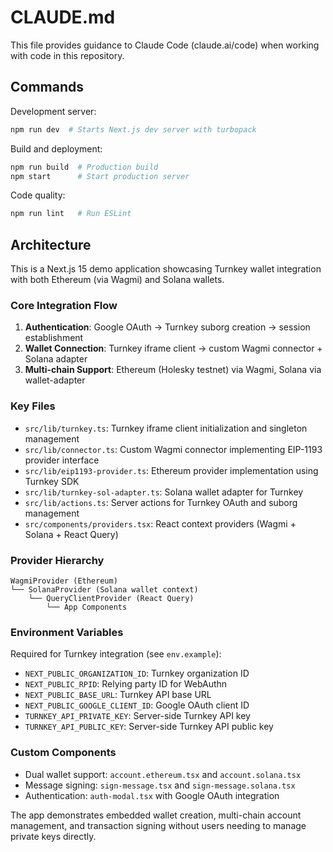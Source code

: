 # CLAUDE.md

This file provides guidance to Claude Code (claude.ai/code) when working with code in this repository.

## Commands

Development server:
```bash
npm run dev  # Starts Next.js dev server with turbopack
```

Build and deployment:
```bash
npm run build  # Production build
npm start      # Start production server
```

Code quality:
```bash
npm run lint   # Run ESLint
```

## Architecture

This is a Next.js 15 demo application showcasing Turnkey wallet integration with both Ethereum (via Wagmi) and Solana wallets.

### Core Integration Flow
1. **Authentication**: Google OAuth → Turnkey suborg creation → session establishment
2. **Wallet Connection**: Turnkey iframe client → custom Wagmi connector + Solana adapter
3. **Multi-chain Support**: Ethereum (Holesky testnet) via Wagmi, Solana via wallet-adapter

### Key Files
- `src/lib/turnkey.ts`: Turnkey iframe client initialization and singleton management
- `src/lib/connector.ts`: Custom Wagmi connector implementing EIP-1193 provider interface
- `src/lib/eip1193-provider.ts`: Ethereum provider implementation using Turnkey SDK
- `src/lib/turnkey-sol-adapter.ts`: Solana wallet adapter for Turnkey
- `src/lib/actions.ts`: Server actions for Turnkey OAuth and suborg management
- `src/components/providers.tsx`: React context providers (Wagmi + Solana + React Query)

### Provider Hierarchy
```
WagmiProvider (Ethereum)
└── SolanaProvider (Solana wallet context)
    └── QueryClientProvider (React Query)
        └── App Components
```

### Environment Variables
Required for Turnkey integration (see `env.example`):
- `NEXT_PUBLIC_ORGANIZATION_ID`: Turnkey organization ID
- `NEXT_PUBLIC_RPID`: Relying party ID for WebAuthn
- `NEXT_PUBLIC_BASE_URL`: Turnkey API base URL
- `NEXT_PUBLIC_GOOGLE_CLIENT_ID`: Google OAuth client ID
- `TURNKEY_API_PRIVATE_KEY`: Server-side Turnkey API key
- `TURNKEY_API_PUBLIC_KEY`: Server-side Turnkey API public key

### Custom Components
- Dual wallet support: `account.ethereum.tsx` and `account.solana.tsx`
- Message signing: `sign-message.tsx` and `sign-message.solana.tsx`
- Authentication: `auth-modal.tsx` with Google OAuth integration

The app demonstrates embedded wallet creation, multi-chain account management, and transaction signing without users needing to manage private keys directly.